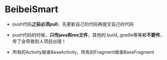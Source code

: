 # BeibeiSmart
- push代码**之前必须pull**，先更新自己的代码再提交自己的代码

- push代码的时候，**只传java和res文件**，其他的.build,.gradle等等都**不要传**，传了会导致别人项目出错！  

- 所有的Activity继承BaseActivity，所有的Fragment继承BaseFragment
